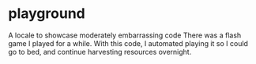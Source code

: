 # playground
A locale to showcase moderately embarrassing code
There was a flash game I played for a while.  With this code, I automated playing it so I could go to bed, and continue harvesting resources overnight.
